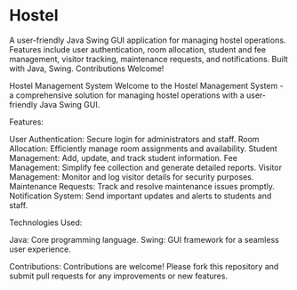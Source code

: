# Hostel
A user-friendly Java Swing GUI application for managing hostel operations. Features include user authentication, room allocation, student and fee management, visitor tracking, maintenance requests, and notifications. Built with Java, Swing. Contributions Welcome!


Hostel Management System
Welcome to the Hostel Management System - a comprehensive solution for managing hostel operations with a user-friendly Java Swing GUI.

Features:


User Authentication: Secure login for administrators and staff.
Room Allocation: Efficiently manage room assignments and availability.
Student Management: Add, update, and track student information.
Fee Management: Simplify fee collection and generate detailed reports.
Visitor Management: Monitor and log visitor details for security purposes.
Maintenance Requests: Track and resolve maintenance issues promptly.
Notification System: Send important updates and alerts to students and staff.


Technologies Used:


Java: Core programming language.
Swing: GUI framework for a seamless user experience.



Contributions:
Contributions are welcome! Please fork this repository and submit pull requests for any improvements or new features.
